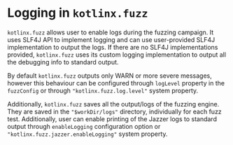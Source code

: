 # Logging in `kotlinx.fuzz`

`kotlinx.fuzz` allows user to enable logs during the fuzzing campaign. It uses SLF4J API to implement logging and can use user-provided SLF4J implementation to output the logs. If there are no SLF4J implementations provided, `kotlinx.fuzz` uses its custom logging implementation to output all the debugging info to standard output.

By default `kotlinx.fuzz` outputs only WARN or more severe messages, however this behaviour can be configured through `logLevel` property in the `fuzzConfig` or through `"kotlinx.fuzz.log.level"` system property.

Additionally, `kotlinx.fuzz` saves all the output/logs of the fuzzing engine. They are saved in the `"$workDir/logs"` directory, individually for each fuzz test. Additionally, user can enable printing of the Jazzer logs to standard output through `enableLogging` configuration option or `"kotlinx.fuzz.jazzer.enableLogging"` system property.
